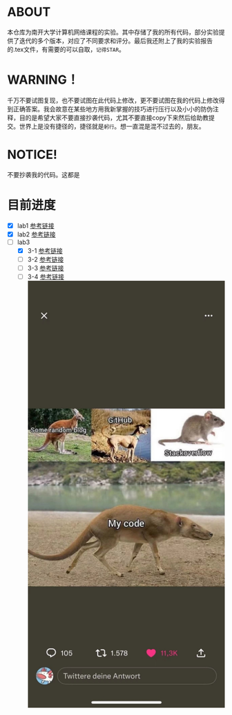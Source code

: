 # ABOUT
本仓库为南开大学计算机网络课程的实验。其中存储了我的所有代码，部分实验提供了迭代的多个版本，对应了不同要求和评分。最后我还附上了我的实验报告的.tex文件，有需要的可以自取，`记得STAR`。

# WARNING！
千万不要试图复现，也不要试图在此代码上修改，更不要试图在我的代码上修改得到正确答案。我会故意在某些地方用我新掌握的技巧进行压行以及小小的防伪注释，目的是希望大家不要直接抄袭代码，尤其不要直接copy下来然后给助教提交。世界上是没有捷径的，捷径就是`躬行`。想一直混是混不过去的，朋友。

# NOTICE!
不要抄袭我的代码。这都是 
# 目前进度
+ [x] lab1 [参考链接](https://tephrocactushc.github.io/post/16eec244.html)
+ [x] lab2 [参考链接](https://tephrocactushc.github.io/post/8fe793fe.html)
+ [ ] lab3 
  + [x] 3-1 [参考链接](https://tephrocactushc.github.io/post/d2d6a337.html)
  + [ ] 3-2 [参考链接]()
  + [ ] 3-3 [参考链接]()
  + [ ] 3-4 [参考链接]()
![mycodelike](https://raw.githubusercontent.com/TephrocactusHC/mybolgimg/master/aboutmycode(1).jpg)
